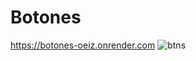 # Botones
https://botones-oeiz.onrender.com
![btns](https://github.com/Danieljsh094/Botones/assets/112223048/b3e79a6e-73ef-4604-9323-d953922feb8c)
